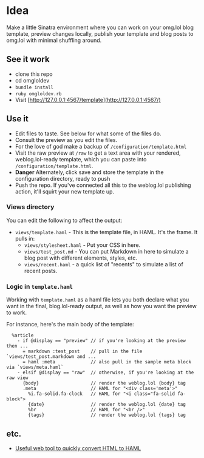 # Idea

Make a little Sinatra environment where you can work on your omg.lol blog template, preview changes locally, publish your template and blog posts to omg.lol with minimal shuffling around. 

## See it work

- clone this repo
- cd omgloldev
- `bundle install`
- `ruby omgloldev.rb`
- Visit [http://127.0.0.1:4567/template](http://127.0.0.1:4567/)

## Use it

- Edit files to taste. See below for what some of the files do. 
- Consult the preview as you edit the files. 
- For the love of god make a backup of `/configuration/template.html`
- Visit the raw preview at `/raw` to get a text area with your rendered, weblog.lol-ready template, which you can paste into `/configuration/template.html`. 
- **Danger** Alternately, click save and store the template in the configuration directory, ready to push
- Push the repo. If you've connected all this to the weblog.lol publishing action, it'll squirt your new template up. 


### Views directory

You can edit the following to affect the output:

- `views/template.haml` - This is the template file, in HAML. It's the frame. It pulls in:
  - `views/stylesheet.haml` - Put your CSS in here. 
  - `views/test_post.md` - You can put Markdown in here to simulate a blog post with different elements, styles, etc. 
  - `views/recent.haml` - a quick list of "recents" to simulate a list of recent posts. 

### Logic in `template.haml`

Working with `template.haml` as a haml file lets you both declare what you want in the final, blog.lol-ready output, as well as how you want the preview to work. 

For instance, here's the main body of the template:

```
  %article
    - if @display == "preview" // if you're looking at the preview then ... 
      = markdown :test_post    // pull in the file `views/test_post.markdown and ...
      = haml :meta             // also pull in the sample meta block via `views/meta.haml`
    - elsif @display == "raw"  // otherwise, if you're looking at the raw view 
      {body}                   // render the weblog.lol {body} tag
      .meta                    // HAML for "<div class='meta'>"
        %i.fa-solid.fa-clock   // HAML for "<i class="fa-solid fa-block">
        {date}                 // render the weblog.lol {date} tag
        %br                    // HAML for "<br />"
        {tags}                 // render the weblog.lol {tags} tag
```




## etc.

- [Useful web tool to quickly convert HTML to HAML](https://awsm-tools.com/html-to-haml)